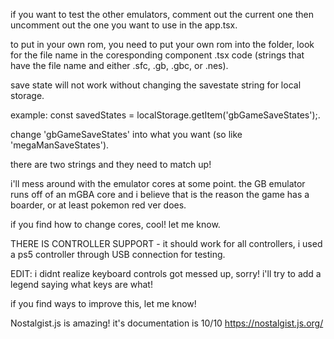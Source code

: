 if you want to test the other emulators, comment out the current one then uncomment out the one you want to use in the app.tsx.

to put in your own rom, you need to put your own rom into the folder, look for the file name in the coresponding component .tsx code (strings that have the file name and either .sfc, .gb, .gbc, or .nes).

save state will not work without changing the savestate string for local storage.

example: const savedStates = localStorage.getItem('gbGameSaveStates');.

change 'gbGameSaveStates' into what you want (so like 'megaManSaveStates').

there are two strings and they need to match up!

i'll mess around with the emulator cores at some point. the GB emulator runs off of an mGBA core and i believe that is the reason the game has a boarder, or at least pokemon red ver does.

if you find how to change cores, cool! let me know.

THERE IS CONTROLLER SUPPORT - it should work for all controllers, i used a ps5 controller through USB connection for testing.

EDIT: i didnt realize keyboard controls got messed up, sorry! i'll try to add a legend  saying what keys are what!

if you find ways to improve this, let me know!

Nostalgist.js is amazing! it's documentation is 10/10
https://nostalgist.js.org/
